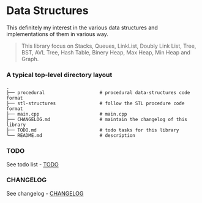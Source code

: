 # Data Structures
This definitely my interest in the various data structures and implementations of them in various way.

>This library focus on Stacks, Queues, LinkList, Doubly Link List, Tree, BST, AVL Tree, Hash Table, Binery Heap, Max Heap, Min Heap and Graph.

### A typical top-level directory layout

    .
    ├── procedural                    # procedural data-structures code format
    ├── stl-structures                # follow the STL procedure code format
    ├── main.cpp                      # main.cpp
    ├── CHANGELOG.md                  # maintain the changelog of this library
    ├── TODO.md                       # todo tasks for this library
    └── README.md                     # description
### TODO
See todo list - [TODO](http://www.example.com)

### CHANGELOG
See changelog - [CHANGELOG](http://www.example.com)


